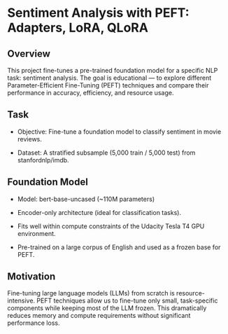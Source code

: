 # Sentiment Analysis with PEFT: Adapters, LoRA, QLoRA

## Overview

This project fine-tunes a pre-trained foundation model for a specific NLP task: sentiment analysis. The goal is educational — to explore different Parameter-Efficient Fine-Tuning (PEFT) techniques and compare their performance in accuracy, efficiency, and resource usage.

## Task

- Objective: Fine-tune a foundation model to classify sentiment in movie reviews.

- Dataset: A stratified subsample (5,000 train / 5,000 test) from stanfordnlp/imdb.

## Foundation Model

- Model: bert-base-uncased (~110M parameters)

- Encoder-only architecture (ideal for classification tasks).

- Fits well within compute constraints of the Udacity Tesla T4 GPU environment.

- Pre-trained on a large corpus of English and used as a frozen base for PEFT.

## Motivation
Fine-tuning large language models (LLMs) from scratch is resource-intensive. PEFT techniques allow us to fine-tune only small, task-specific components while keeping most of the LLM frozen. This dramatically reduces memory and compute requirements without significant performance loss.
